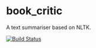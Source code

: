 # book_critic
A text summariser based on NLTK.

[![Build Status](https://travis-ci.org/vaibhavsingh1993/book_critic.svg?branch=master)](https://travis-ci.org/vaibhavsingh1993/book_critic)
